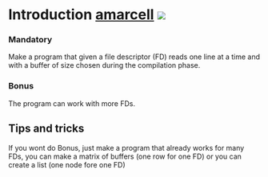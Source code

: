 # Introduction     [amarcell](https://profile.intra.42.fr/users/amarcell) [![](https://badge42.herokuapp.com/api/project/amarcell/get_next_line)](https://github.com/JaeSeoKim/badge42)

### Mandatory
Make a program that given a file descriptor (FD) reads one line at a time and with a buffer of size chosen during the compilation phase.

### Bonus

The program can work with more FDs.

## Tips and tricks

If you wont do Bonus, just make a program that already works for many FDs, you can  make a matrix of buffers (one row for one FD) or you can create a list (one node fore one FD)
